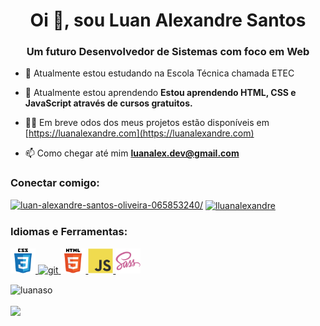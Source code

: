<h1 align="center">Oi 👋, sou Luan Alexandre Santos</h1>
<h3 align="center">Um futuro Desenvolvedor de Sistemas com foco em Web</h3>

- 🔭 Atualmente estou estudando na Escola Técnica chamada ETEC

- 🌱 Atualmente estou aprendendo **Estou aprendendo HTML, CSS e JavaScript através de cursos gratuitos.**

- 👨‍💻 Em breve odos dos meus projetos estão disponíveis em [https://luanalexandre.com](https://luanalexandre.com)

- 📫 Como chegar até mim **luanalex.dev@gmail.com**

<h3 align="left">Conectar comigo:</h3>
<p align="left">
<a href="https://linkedin.com/in/luan-alexandre-santos-oliveira-065853240/" target="blank"><img align="center " src="https://raw.githubusercontent.com/rahuldkjain/github-profile-readme-generator/master/src/images/icons/Social/linked-in-alt.svg" alt="luan-alexandre-santos-oliveira-065853240/" height="30" width="40" /></a>
<a href="https://instagram.com/lluanalexandre" target ="blank"><img align="center" src="https://raw.githubusercontent.com/rahuldkjain/github-profile-readme-generator/master/src/images/icons/Social/instagram.svg" alt ="lluanalexandre" height="30" width="40" /></a>

<h3 align="left">Idiomas e Ferramentas:</h3>
<p align="left"> <a href="https://www.w3schools.com/css/" target="_blank" rel="noreferrer"> <img src="https://raw.githubusercontent.com/devicons/devicon/master/icons/css3/css3-original-wordmark.svg" alt="css3" width="40" height="40"/> </a> <a href="https:// git-scm.com/" target="_blank" rel="noreferrer"> <img src="https://www.vectorlogo.zone/logos/git-scm/git-scm-icon.svg" alt=" git" width="40" height="40"/> </a> <a href="https://www.w3.org/html/" target="_blank" rel="noreferrer"> <img src="https://raw.githubusercontent.com/devicons/devicon/master/icons/html5/html5-original-wordmark.svg" alt="html5" width="40" height="40"/> </a> <a href="https://developer.mozilla.org/en-US/docs/Web/JavaScript" target="_blank" rel="noreferrer"> <img src="https://raw.githubusercontent.com/devicons/devicon/master/icons/javascript/javascript-original.svg" alt="javascript" width="40" height="40"/> </a> <a href="https://sass-lang.com" target="_blank" rel ="noreferrer"> <img src="https://raw.githubusercontent.com/devicons/devicon/master/icons/sass/sass-original.svg" alt="sass" width="40" height="40 "/></a> </p>

<p><img align="center" src="https://github-readme-stats.vercel.app/api/top-langs?username=luanaso&show_icons=true&locale=en&layout=compact" alt="luanaso" /> </p>

<p> <img align="center" src="https://github-readme-stats.vercel.app/api?username=luanaso&show_icons=true&theme=dracula" /> </p>
